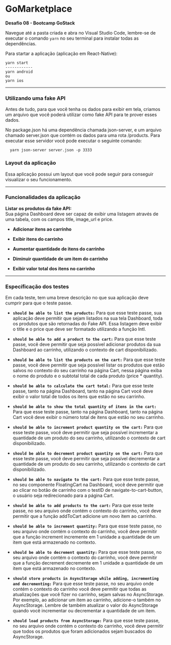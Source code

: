 # GoMarketplace

**Desafio 08 - Bootcamp GoStack**

Navegue até a pasta criada e abra no Visual Studio Code, lembre-se de executar o comando ```yarn``` no seu terminal para instalar todas as dependências.

Para startar a aplicação (aplicação em React-Native):
    
    yarn start
    ------------
    yarn android
    ou
    yarn ios

---------------------------------------------------

### Utilizando uma fake API
Antes de tudo, para que você tenha os dados para exibir em tela, criamos um arquivo que você poderá utilizar como fake API para te prover esses dados.

No package.json há uma dependência chamada json-server, e um arquivo chamado server.json que contém os dados para uma rota /products. Para executar esse servidor você pode executar o seguinte comando:

      yarn json-server server.json -p 3333
  
### Layout da aplicação  
Essa aplicação possui um layout que você pode seguir para conseguir visualizar o seu funcionamento.

---------------------------------------------------

### Funcionalidades da aplicação  

**Listar os produtos da fake API:**  
Sua página Dashboard deve ser capaz de exibir uma listagem através de uma tabela, com os campos title, image_url e price.

- **Adicionar itens ao carrinho**    

- **Exibir itens do carrinho**

- **Aumentar quantidade de itens do carrinho**  

- **Diminuir quantidade de um item do carrinho**  

- **Exibir valor total dos itens no carrinho**  

---------------------------------------------------

### Específicação dos testes

Em cada teste, tem uma breve descrição no que sua aplicação deve cumprir para que o teste passe.


- **```should be able to list the products:```** Para que esse teste passe, sua aplicação deve permitir que sejam listados na sua tela Dashboard, toda os produtos que são retornadas do Fake API. Essa listagem deve exibir o title e o price que deve ser formatado utilizando a função Intl.

- **```should be able to add a product to the cart:```** Para que esse teste passe, você deve permitir que seja possível adicionar produtos da sua Dashboard ao carrinho, utilizando o contexto de cart disponibilizado.

- **```should be able to list the products on the cart:```** Para que esse teste passe, você deve permitir que seja possível listar os produtos que estão salvos no contexto do seu carrinho na página Cart, nessa página exiba o nome do produto e o subtotal total de cada produto (price * quantity).

- **```should be able to calculate the cart total:```** Para que esse teste passe, tanto na página Dashboard, tanto na página Cart você deve exibir o valor total de todos os itens que estão no seu carrinho.

- **```should be able to show the total quantity of itens in the cart:```** Para que esse teste passe, tanto na página Dashboard, tanto na página Cart você deve exibir o número total de itens que estão no seu carrinho.

- **```should be able to increment product quantity on the cart:```** Para que esse teste passe, você deve permitir que seja possível incrementar a quantidade de um produto do seu carrinho, utilizando o contexto de cart disponibilizado.

- **```should be able to decrement product quantity on the cart:```** Para que esse teste passe, você deve permitir que seja possível decrementar a quantidade de um produto do seu carrinho, utilizando o contexto de cart disponibilizado.

- **```should be able to navigate to the cart:```** Para que esse teste passe, no seu componente FloatingCart na Dashboard, você deve permitir que ao clicar no botão de carrinho com o testID de navigate-to-cart-button, o usuário seja redirecionado para a página Cart.

- **```should be able to add products to the cart:```** Para que esse teste passe, no seu arquivo onde contém o contexto do carrinho, você deve permitir que a função addToCart adicione um novo item ao carrinho.

- **```should be able to increment quantity:```** Para que esse teste passe, no seu arquivo onde contém o contexto do carrinho, você deve permitir que a função increment incremente em 1 unidade a quantidade de um item que está armazenado no contexto.

- **```should be able to decrement quantity:```** Para que esse teste passe, no seu arquivo onde contém o contexto do carrinho, você deve permitir que a função decrement decremente em 1 unidade a quantidade de um item que está armazenado no contexto.

- **```should store products in AsyncStorage while adding, incrementing and decrementing:```** Para que esse teste passe, no seu arquivo onde contém o contexto do carrinho você deve permitir que todas as atualizações que você fizer no carrinho, sejam salvas no AsyncStorage. Por exemplo, ao adicionar um item ao carrinho, adicione-o também no AsyncStorage. Lembre de também atualizar o valor do AsyncStorage quando você incrementar ou decrementar a quantidade de um item.

- **```should load products from AsyncStorage:```** Para que esse teste passe, no seu arquivo onde contém o contexto do carrinho, você deve permitir que todos os produtos que foram adicionados sejam buscados do AsyncStorage.
